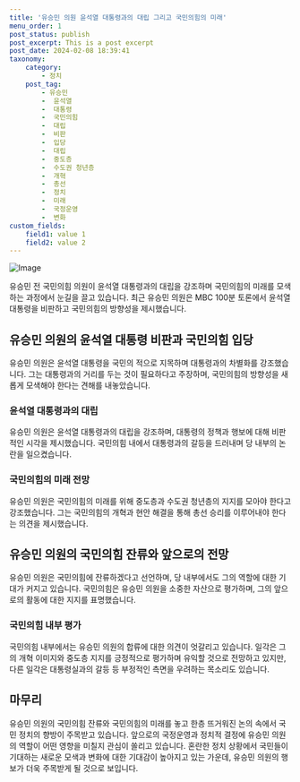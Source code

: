```yaml
---
title: '유승민 의원 윤석열 대통령과의 대립 그리고 국민의힘의 미래'
menu_order: 1
post_status: publish
post_excerpt: This is a post excerpt
post_date: 2024-02-08 18:39:41
taxonomy:
    category:
        - 정치
    post_tag:
        - 유승민
        -  윤석열
        -  대통령
        -  국민의힘
        -  대립
        -  비판
        -  입당
        -  대립
        -  중도층
        -  수도권 청년층
        -  개혁
        -  총선
        -  정치
        -  미래
        -  국정운영
        -  변화
custom_fields:
    field1: value 1
    field2: value 2
---
```


![Image](https://imgnews.pstatic.net/image/022/2024/02/08/20240208511138_20240208150501622.jpg?type=w647)

유승민 전 국민의힘 의원이 윤석열 대통령과의 대립을 강조하며 국민의힘의 미래를 모색하는 과정에서 눈길을 끌고 있습니다. 최근 유승민 의원은 MBC 100분 토론에서 윤석열 대통령을 비판하고 국민의힘의 방향성을 제시했습니다.
## 유승민 의원의 윤석열 대통령 비판과 국민의힘 입당
유승민 의원은 윤석열 대통령을 국민의 적으로 지목하며 대통령과의 차별화를 강조했습니다. 그는 대통령과의 거리를 두는 것이 필요하다고 주장하며, 국민의힘의 방향성을 새롭게 모색해야 한다는 견해를 내놓았습니다.
### 윤석열 대통령과의 대립
유승민 의원은 윤석열 대통령과의 대립을 강조하며, 대통령의 정책과 행보에 대해 비판적인 시각을 제시했습니다. 국민의힘 내에서 대통령과의 갈등을 드러내며 당 내부의 논란을 일으켰습니다.
### 국민의힘의 미래 전망
유승민 의원은 국민의힘의 미래를 위해 중도층과 수도권 청년층의 지지를 모아야 한다고 강조했습니다. 그는 국민의힘의 개혁과 현안 해결을 통해 총선 승리를 이루어내야 한다는 의견을 제시했습니다.
## 유승민 의원의 국민의힘 잔류와 앞으로의 전망
유승민 의원은 국민의힘에 잔류하겠다고 선언하며, 당 내부에서도 그의 역할에 대한 기대가 커지고 있습니다. 국민의힘은 유승민 의원을 소중한 자산으로 평가하며, 그의 앞으로의 활동에 대한 지지를 표명했습니다.
### 국민의힘 내부 평가
국민의힘 내부에서는 유승민 의원의 합류에 대한 의견이 엇갈리고 있습니다. 일각은 그의 개혁 이미지와 중도층 지지를 긍정적으로 평가하며 유익할 것으로 전망하고 있지만, 다른 일각은 대통령실과의 갈등 등 부정적인 측면을 우려하는 목소리도 있습니다.
## 마무리
유승민 의원의 국민의힘 잔류와 국민의힘의 미래를 놓고 한층 뜨거워진 논의 속에서 국민 정치의 향방이 주목받고 있습니다. 앞으로의 국정운영과 정치적 결정에 유승민 의원의 역할이 어떤 영향을 미칠지 관심이 쏠리고 있습니다. 혼란한 정치 상황에서 국민들이 기대하는 새로운 모색과 변화에 대한 기대감이 높아지고 있는 가운데, 유승민 의원의 행보가 더욱 주목받게 될 것으로 보입니다.
